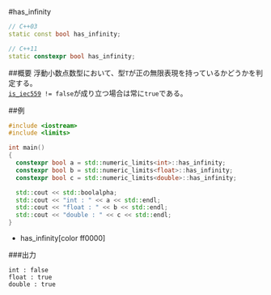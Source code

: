 #has_infinity
```cpp
// C++03
static const bool has_infinity;

// C++11
static constexpr bool has_infinity;
```

##概要
浮動小数点数型において、型`T`が正の無限表現を持っているかどうかを判定する。  
[`is_iec559`](./is_iec559.md)` != false`が成り立つ場合は常に`true`である。


##例
```cpp
#include <iostream>
#include <limits>

int main()
{
  constexpr bool a = std::numeric_limits<int>::has_infinity;
  constexpr bool b = std::numeric_limits<float>::has_infinity;
  constexpr bool c = std::numeric_limits<double>::has_infinity;

  std::cout << std::boolalpha;
  std::cout << "int : " << a << std::endl;
  std::cout << "float : " << b << std::endl;
  std::cout << "double : " << c << std::endl;
}
```
* has_infinity[color ff0000]

###出力
```
int : false
float : true
double : true
```



